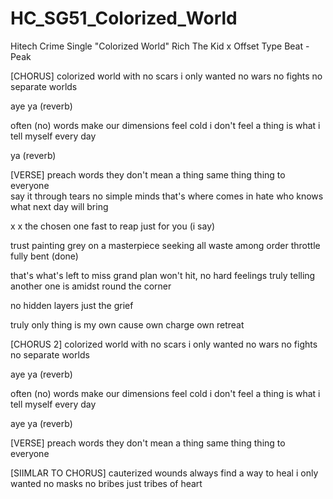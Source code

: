# HC_SG51_Colorized_World
Hitech Crime Single "Colorized World"
Rich The Kid x Offset Type Beat - Peak

[CHORUS]
colorized world
with no scars
i only wanted
no wars no fights
no separate worlds 

aye ya (reverb)

often (no) words make
our dimensions feel cold
i don't feel a thing
is what i tell myself
every day 

ya (reverb)

[VERSE]
preach words
they don't mean a thing
same thing thing to everyone   
say it through tears
no simple minds
that's where comes in hate
who knows what next day will bring

x
x
the chosen one fast to reap
just for you 
(i say)

trust
painting grey
on a masterpiece
seeking all waste
among  order
throttle fully bent (done)

that's what's left to miss 
grand plan won't hit,
no hard feelings
truly telling another 
one is amidst
round the corner

no hidden layers 
just the grief 

truly only thing 
is my own cause
own charge own retreat 

[CHORUS 2]
colorized world
with no scars
i only wanted
no wars no fights
no separate worlds 

aye ya (reverb)

often (no) words make
our dimensions feel cold
i don't feel a thing
is what i tell myself
every day

aye ya (reverb)

[VERSE]
preach words
they don't mean a thing
same thing thing to everyone

[SIIMLAR TO CHORUS]
cauterized wounds
always find a way to heal
i only wanted
no masks no bribes
just tribes of heart




